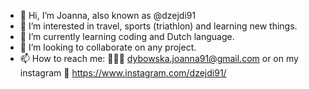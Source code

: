 - 👋 Hi, I’m Joanna, also known as @dzejdi91
- 👀 I’m interested in travel, sports (triathlon) and learning new things.
- 🌱 I’m currently learning coding and Dutch language.
- 💞️ I’m looking to collaborate on any project.
- 📫 How to reach me: 👩🏻‍💻 dybowska.joanna91@gmail.com or on my instagram 📸 https://www.instagram.com/dzejdi91/


